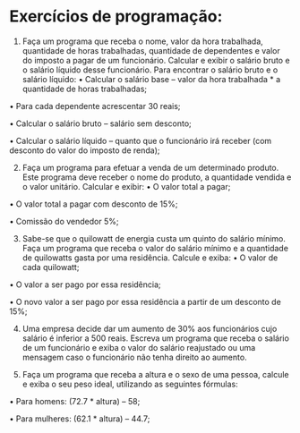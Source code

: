 # Exercícios de programação:
1.    Faça um programa que receba o nome, valor da hora trabalhada, quantidade de horas trabalhadas, quantidade de dependentes e valor do imposto a pagar de um funcionário. Calcular e exibir o salário bruto e o salário líquido desse funcionário.
Para encontrar o salário bruto e o salário líquido:
•    Calcular o salário base – valor da hora trabalhada * a quantidade de horas trabalhadas;

•    Para cada dependente acrescentar 30 reais;

•    Calcular o salário bruto – salário sem desconto;

•    Calcular o salário líquido – quanto que o funcionário irá receber (com desconto do valor do imposto de renda);

2.    Faça um programa para efetuar a venda de um determinado produto. Este programa deve receber o nome do produto, a quantidade vendida e o valor unitário. Calcular e exibir:
•    O valor total a pagar;

•    O valor total a pagar com desconto de 15%;

•    Comissão do vendedor 5%;

3.    Sabe-se que o quilowatt de energia custa um quinto do salário mínimo. Faça um programa que receba o valor do salário mínimo e a quantidade de quilowatts gasta por uma residência. Calcule e exiba:
•    O valor de cada quilowatt;

•    O valor a ser pago por essa residência;

•    O novo valor a ser pago por essa residência a partir de um desconto de 15%;


4.    Uma empresa decide dar um aumento de 30% aos funcionários cujo salário é inferior a 500 reais. Escreva um programa que receba o salário de um funcionário e exiba o valor do salário reajustado ou uma mensagem caso o funcionário não tenha direito ao aumento.

5.    Faça um programa que receba a altura e o sexo de uma pessoa, calcule e exiba o seu peso ideal, utilizando as seguintes fórmulas:

•    Para homens: (72.7 * altura) – 58;

•    Para mulheres: (62.1 * altura) – 44.7;
